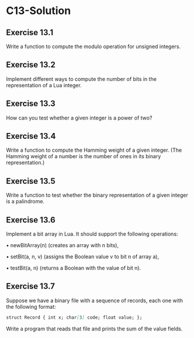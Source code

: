 # C13-Solution #

## Exercise 13.1 ##

Write a function to compute the modulo operation for unsigned integers.

## Exercise 13.2 ##

Implement different ways to compute the number of bits in the representation of a Lua integer.

## Exercise 13.3 ##

How can you test whether a given integer is a power of two?

## Exercise 13.4 ##

Write a function to compute the Hamming weight of a given integer. (The Hamming weight of a number is the number of ones in its binary representation.)

## Exercise 13.5 ##

Write a function to test whether the binary representation of a given integer is a palindrome.

## Exercise 13.6 ##

Implement a bit array in Lua. It should support the following operations:

• newBitArray(n) (creates an array with n bits),

• setBit(a, n, v) (assigns the Boolean value v to bit n of array a),

• testBit(a, n) (returns a Boolean with the value of bit n).

## Exercise 13.7 ##

Suppose we have a binary file with a sequence of records, each one with the following format:

```markdown
struct Record { int x; char[3] code; float value; };
```

Write a program that reads that file and prints the sum of the value fields.
